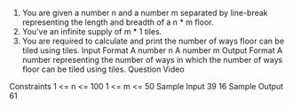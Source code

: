 1. You are given a number n and a number m separated by line-break representing the length and breadth of a n \* m floor.
2. You've an infinite supply of m \* 1 tiles.
3. You are required to calculate and print the number of ways floor can be tiled using tiles.
   Input Format
   A number n
   A number m
   Output Format
   A number representing the number of ways in which the number of ways floor can be tiled using tiles.
   Question Video

Constraints
1 <= n <= 100
1 <= m <= 50
Sample Input
39
16
Sample Output
61
